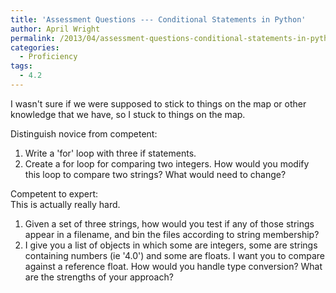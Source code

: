 ```yaml
---
title: 'Assessment Questions --- Conditional Statements in Python'
author: April Wright
permalink: /2013/04/assessment-questions-conditional-statements-in-python/
categories:
  - Proficiency
tags:
  - 4.2
---
```

I wasn't sure if we were supposed to stick to things on the map or other knowledge that we have, so I stuck to things on the map.

Distinguish novice from competent:  
1. Write a 'for' loop with three if statements.  
2. Create a for loop for comparing two integers. How would you modify this loop to compare two strings? What would need to change?

Competent to expert:  
This is actually really hard.  
1. Given a set of three strings, how would you test if any of those strings appear in a filename, and bin the files according to string membership?  
2. I give you a list of objects in which some are integers, some are strings containing numbers (ie '4.0') and some are floats. I want you to compare against a reference float. How would you handle type conversion? What are the strengths of your approach?
